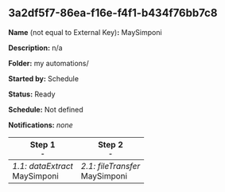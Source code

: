 ## 3a2df5f7-86ea-f16e-f4f1-b434f76bb7c8

**Name** (not equal to External Key)**:** MaySimponi

**Description:** n/a

**Folder:** my automations/

**Started by:** Schedule

**Status:** Ready

**Schedule:** Not defined

**Notifications:** _none_


| Step 1<br>_<small>-</small>_ | Step 2<br>_<small>-</small>_ |
| --- | --- |
| _1.1: dataExtract_<br>MaySimponi | _2.1: fileTransfer_<br>MaySimponi |
